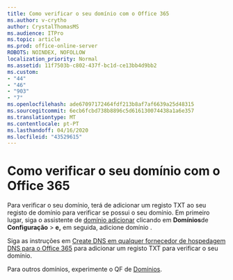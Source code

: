 ```yaml
---
title: Como verificar o seu domínio com o Office 365
ms.author: v-crytho
author: CrystalThomasMS
ms.audience: ITPro
ms.topic: article
ms.prod: office-online-server
ROBOTS: NOINDEX, NOFOLLOW
localization_priority: Normal
ms.assetid: 11f7503b-c802-437f-bc1d-ce13bb4d9bb2
ms.custom:
- "44"
- "46"
- "903"
- "7"
ms.openlocfilehash: ade67097172464fdf213b8af7af6639a25d48315
ms.sourcegitcommit: 6ecb6fcbd738b8896c5d616130074438a1a6e357
ms.translationtype: MT
ms.contentlocale: pt-PT
ms.lasthandoff: 04/16/2020
ms.locfileid: "43529615"
---
```

# <a name="how-to-verify-your-domain-with-office-365"></a>Como verificar o seu domínio com o Office 365

Para verificar o seu domínio, terá de adicionar um registo TXT ao seu registo de domínio para verificar se possui o seu domínio. Em primeiro lugar, siga o assistente de [domínio adicionar](https://portal.office.com/adminportal/home#/Domains/Wizard) clicando em **Domínios**de **Configuração** \> **e,** em seguida, adicione domínio .
  
Siga as instruções em [Create DNS em qualquer fornecedor de hospedagem DNS para o Office 365](https://docs.microsoft.com/office365/admin/get-help-with-domains/create-dns-records-at-any-dns-hosting-provider) para adicionar um registo TXT para verificar o seu domínio.

Para outros domínios, experimente o QF de [Domínios](https://docs.microsoft.com/microsoft-365/admin/setup/domains-faq).
